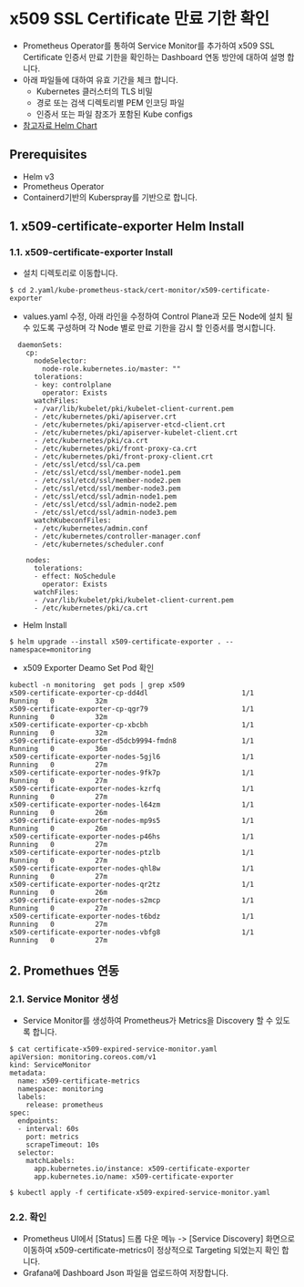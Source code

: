 # x509 SSL Certificate 만료 기한 확인

- Prometheus Operator를 통하여 Service Monitor를 추가하여 x509 SSL Certificate 인증서 만료 기한을 확인하는 Dashboard 연동 방안에 대하여 설명 합니다.
- 아래 파일들에 대하여 유효 기간을 체크 합니다.
    - Kubernetes 클러스터의 TLS 비밀
    - 경로 또는 검색 디렉토리별 PEM 인코딩 파일
    - 인증서 또는 파일 참조가 포함된 Kube configs
- [참고자료 Helm Chart](https://github.com/enix/helm-charts/tree/master/charts/x509-certificate-exporter#-tldr)

## Prerequisites
- Helm v3
- Prometheus Operator
- Containerd기반의 Kuberspray를 기반으로 합니다.


## 1. x509-certificate-exporter Helm Install

### 1.1. x509-certificate-exporter Install

- 설치 디렉토리로 이동합니다.

```
$ cd 2.yaml/kube-prometheus-stack/cert-monitor/x509-certificate-exporter
```

- values.yaml 수정, 아래 라인을 수정하여 Control Plane과 모든 Node에 설치 될 수 있도록 구성하며 각 Node 별로 만료 기한을 감시 할 인증서를 명시합니다.

```
  daemonSets:
    cp:
      nodeSelector:
        node-role.kubernetes.io/master: ""
      tolerations:
      - key: controlplane
        operator: Exists
      watchFiles:
      - /var/lib/kubelet/pki/kubelet-client-current.pem
      - /etc/kubernetes/pki/apiserver.crt
      - /etc/kubernetes/pki/apiserver-etcd-client.crt
      - /etc/kubernetes/pki/apiserver-kubelet-client.crt
      - /etc/kubernetes/pki/ca.crt
      - /etc/kubernetes/pki/front-proxy-ca.crt
      - /etc/kubernetes/pki/front-proxy-client.crt
      - /etc/ssl/etcd/ssl/ca.pem
      - /etc/ssl/etcd/ssl/member-node1.pem
      - /etc/ssl/etcd/ssl/member-node2.pem
      - /etc/ssl/etcd/ssl/member-node3.pem
      - /etc/ssl/etcd/ssl/admin-node1.pem
      - /etc/ssl/etcd/ssl/admin-node2.pem
      - /etc/ssl/etcd/ssl/admin-node3.pem
      watchKubeconfFiles:
      - /etc/kubernetes/admin.conf
      - /etc/kubernetes/controller-manager.conf
      - /etc/kubernetes/scheduler.conf

    nodes:
      tolerations:
      - effect: NoSchedule
        operator: Exists
      watchFiles:
      - /var/lib/kubelet/pki/kubelet-client-current.pem
      - /etc/kubernetes/pki/ca.crt
```

- Helm Install

```
$ helm upgrade --install x509-certificate-exporter . --namespace=monitoring
```

- x509 Exporter Deamo Set Pod 확인

```
kubectl -n monitoring  get pods | grep x509
x509-certificate-exporter-cp-dd4dl                       1/1     Running   0          32m
x509-certificate-exporter-cp-qgr79                       1/1     Running   0          32m
x509-certificate-exporter-cp-xbcbh                       1/1     Running   0          32m
x509-certificate-exporter-d5dcb9994-fmdn8                1/1     Running   0          36m
x509-certificate-exporter-nodes-5gjl6                    1/1     Running   0          27m
x509-certificate-exporter-nodes-9fk7p                    1/1     Running   0          27m
x509-certificate-exporter-nodes-kzrfq                    1/1     Running   0          27m
x509-certificate-exporter-nodes-l64zm                    1/1     Running   0          26m
x509-certificate-exporter-nodes-mp9s5                    1/1     Running   0          26m
x509-certificate-exporter-nodes-p46hs                    1/1     Running   0          27m
x509-certificate-exporter-nodes-ptzlb                    1/1     Running   0          27m
x509-certificate-exporter-nodes-qhl8w                    1/1     Running   0          27m
x509-certificate-exporter-nodes-qr2tz                    1/1     Running   0          26m
x509-certificate-exporter-nodes-s2mcp                    1/1     Running   0          27m
x509-certificate-exporter-nodes-t6bdz                    1/1     Running   0          27m
x509-certificate-exporter-nodes-vbfg8                    1/1     Running   0          27m
```

## 2. Promethues 연동

### 2.1. Service Monitor 생성

- Service Monitor를 생성하여 Prometheus가 Metrics을 Discovery 할 수 있도록 합니다.

```
$ cat certificate-x509-expired-service-monitor.yaml
apiVersion: monitoring.coreos.com/v1
kind: ServiceMonitor
metadata:
  name: x509-certificate-metrics
  namespace: monitoring
  labels:
    release: prometheus
spec:
  endpoints:
  - interval: 60s
    port: metrics
    scrapeTimeout: 10s
  selector:
    matchLabels:
      app.kubernetes.io/instance: x509-certificate-exporter
      app.kubernetes.io/name: x509-certificate-exporter

$ kubectl apply -f certificate-x509-expired-service-monitor.yaml
```

### 2.2. 확인
- Prometheus UI에서 [Status] 드롭 다운 메뉴 -> [Service Discovery] 화면으로 이동하여 x509-certificate-metrics이 정상적으로 Targeting 되었는지 확인 합니다.
- Grafana에 Dashboard Json 파일을 업로드하여 저장합니다.

